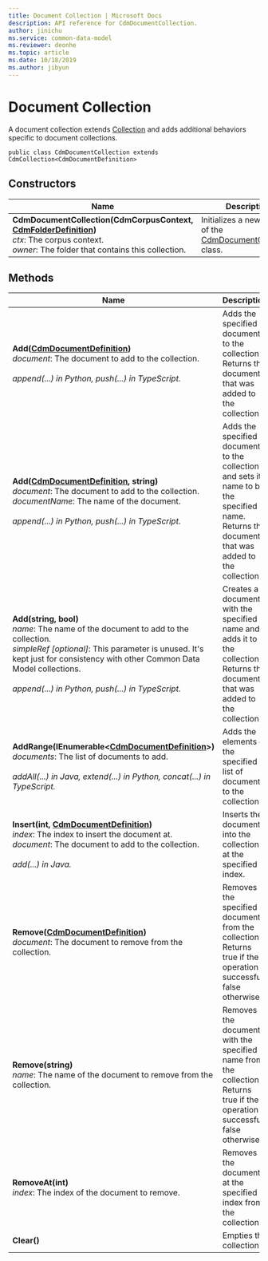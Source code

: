 ```yaml
---
title: Document Collection | Microsoft Docs
description: API reference for CdmDocumentCollection.
author: jinichu
ms.service: common-data-model
ms.reviewer: deonhe 
ms.topic: article
ms.date: 10/18/2019
ms.author: jibyun
---
```


# Document Collection

A document collection extends [Collection](collection.md) and adds additional behaviors specific to document collections.

```
public class CdmDocumentCollection extends CdmCollection<CdmDocumentDefinition>
```

## Constructors
|Name|Description|
|---|---|
|**CdmDocumentCollection(CdmCorpusContext, [CdmFolderDefinition](folder.md))**<br/>*ctx*: The corpus context.<br/>*owner*: The folder that contains this collection.|Initializes a new instance of the [CdmDocumentCollection](documentcollection.md) class.|

## Methods
|Name|Description|Return Type|
|---|---|---|
|**Add([CdmDocumentDefinition](document.md))**<br/>*document*: The document to add to the collection.<br/><br/>*append(...) in Python, push(...) in TypeScript.*|Adds the specified document to the collection. Returns the document that was added to the collection.|[CdmDocumentDefinition](document.md)|
|**Add([CdmDocumentDefinition](document.md), string)**<br/>*document*: The document to add to the collection.<br/>*documentName*: The name of the document.<br/><br/>*append(...) in Python, push(...) in TypeScript.*|Adds the specified document to the collection and sets its name to be the specified name. Returns the document that was added to the collection.|[CdmDocumentDefinition](document.md)|
|**Add(string, bool)**<br/>*name*: The name of the document to add to the collection.<br/>*simpleRef [optional]*: This parameter is unused. It's kept just for consistency with other Common Data Model collections.<br/><br/>*append(...) in Python, push(...) in TypeScript.*|Creates a document with the specified name and adds it to the collection. Returns the document that was added to the collection.|[CdmDocumentDefinition](document.md)|
|**AddRange(IEnumerable\<[CdmDocumentDefinition](document.md)>)**<br/>*documents*: The list of documents to add.<br/><br/>*addAll(...) in Java, extend(...) in Python, concat(...) in TypeScript.*|Adds the elements of the specified list of documents to the collection.|void|
|**Insert(int, [CdmDocumentDefinition](document.md))**<br/>*index*: The index to insert the document at.<br/>*document*: The document to add to the collection.<br/><br/>*add(...) in Java.*|Inserts the document into the collection at the specified index.|void|
|**Remove([CdmDocumentDefinition](document.md))**<br/>*document*: The document to remove from the collection.|Removes the specified document from the collection. Returns true if the operation is successful, false otherwise.|bool|
|**Remove(string)**<br/>*name*: The name of the document to remove from the collection.|Removes the document with the specified name from the collection. Returns true if the operation is successful, false otherwise.|bool|
|**RemoveAt(int)**<br/>*index*: The index of the document to remove.|Removes the document at the specified index from the collection.|void|
|**Clear()**|Empties the collection.|void|
